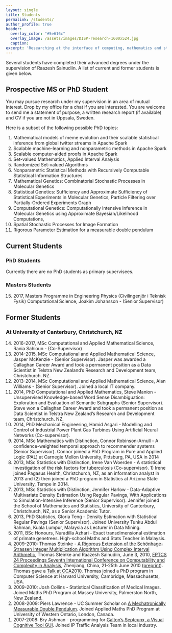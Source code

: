```yaml
---
layout: single
title: Students
permalink: /students/
author_profile: true
header:
  overlay_color: "#5e616c"
  overlay_image: /assets/images/DISP-research-1600x524.jpg
  caption: 
excerpt: 'Researching at the interface of computing, mathematics and statistics.<br /><br /><br />'
---
```


Several students have completed their advanced degrees under the supervision of Raazesh Sainudiin. 
A list of current and former students is given below.


Prospective MS or PhD Student
------------------------------

You may pursue research under my supervision in an area of mutual
interest. Drop by my office for a chat if you are interested. You are
welcome to send me a statement of purpose, a written research report (if
available) and CV if you are not in Uppsala, Sweden.

Here is a subset of the following possible PhD topics:

1. Mathematical models of meme evolution and their scalable statistical
    inference from global twitter streams in Apache Spark
2. Scalable machine-learning and nonparametric methods in Apache Spark
3. Scalable computer-aided proofs in Apache Spark
4. Set-valued Mathematics, Applied Interval Analysis
5. Randomized Set-valued Algorithms
6. Nonparametric Statistical Methods with Recursively Computable
   Statistical Information Structures
7. Mathematical Genetics: Combinatorial Stochastic Processes in
    Molecular Genetics
8. Statistical Genetics: Sufficiency and Approximate Sufficiency of
   Statistical Experiments in Molecular Genetics, Particle Filtering
   over Partially-Ordered Experiments Graph
9. Computational Genetics: Computationally Intensive Inference in
   Molecular Genetics using Approximate Bayesian/Likelihood
   Computations,
10. Spatial Stochastic Processes for Image Formation
11. Rigorous Parameter Estimation for a measurable double pendulum


Current Students
----------------

### PhD Students

Currently there are no PhD students as primary supervisees.

### Masters Students

<ol reversed="" start="15">
<li>2017, Masters Programme in Engineering Physics (Civilingenjör i Teknisk Fysik) Computational Science, Joakim Johansson - (Senior Supervisor)</li>
</ol>


Former Students 
---------------

### At University of Canterbury, Christchurch, NZ

<ol reversed="">
  <li>2016-2017, MSc Computational and Applied Mathematical Science, Rania
    Sahioun - (Co-Supervisor)</li>
  <li>2014-2015, MSc Computational and Applied Mathematical Science,
    Jasper McKenzie - (Senior Supervisor). Jasper was awarded a
    Callaghan Career Award and took a permanent position as a Data
    Scientist in Telstra New Zealand’s Research and Development
    team, Christchurch. NZ.</li>
  <li>2013-2014, MSc Computational and Applied Mathematical Science, Alan
    Williams - (Senior Supervisor). Joined a local IT company.</li>
  <li>2014, PhD Computational and Applied Mathematics, Steve Manion - 
    Unsupervised Knowledge-based Word
    Sense Disambiguation: Exploration and Evaluation of Semantic
    Subgraphs (Senior Supervisor). Steve won a Callaghan Career Award
    and took a permanent position as Data Scientist in Telstra New Zealand’s
    Research and Development team, Christchurch. NZ.</li>
  <li>2014, PhD Mechanical Engineering, Hamid Asgari - Modelling and
    Control of Industrial Power Plant Gas Turbines Using Artificial
    Neural Networks (Co-supervisor).</li>
  <li>2014, MSc Mathematics with Distinction, Connor Robinson-Arnull - A
    confidence-weighted temporal approach to recommender systems
    (Senior Supervisor). Connor joined a PhD Program in Pure and Applied
    Logic (PAL) at Carnegie Mellon University, Pittsburg, PA, USA in
    2014</li>
  <li>2013, MSc Statistics with Distinction, Irene Van Woerden - A
    statistical investigation of the risk factors for
    tuberculosis (Co-supervisor). 1) Irene joined Pagasus Health,
    Christchurch, NZ, as an information analyst in 2013 and (2) then
    joined a PhD program in Statistics at Arizona State University,
    Tempe in 2014.</li>
  <li>2013, MSc Statistics with Distinction, Jennifer Harlow -
    Data-Adaptive Multivariate Density Estimation Using Regular Pavings,
    With Applications to Simulation-Intensive Inference
    (Senior Supervisor). Jennifer joined the School of Mathematics and
    Statistics, University of Canterbury, Christchurch, NZ, as a Senior
    Academic Tutor.</li>
  <li>2013, PhD Statistics, Gloria Teng - Density Estimation with
    Statistical Regular Pavings (Senior Supervisor). Joined University
    Tunku Abdul Rahman, Kuala Lumpur, Malaysia as Lecturer in
    Data Mining.</li>
  <li>2011, BSc Honours, Nuradilla Azhari - Exact transdimensional
    estimation of primate genetrees. High-school Maths and Stats Teacher
    in Malaysis.</li>
  <li>2009-2010: Thomas Steinke - <a href="http://arxiv.org/abs/1006.0405v1">A Rigorous Extension of the
Schönhage-Strassen Integer Multiplication Algorithm Using Complex
Interval Arithmetic</a>,
Thomas Steinke and Raazesh Sainudiin, June 3, 2010, <a href="http://arxiv.org/html/1006.0551">EPTCS 24 Proceedings Seventh International Conference on Computability and Complexity in Analysis</a>,
Zhenjiang, China, 21-25th June 2010
(<a href="http://lamastex.org/preprints/ComplexIntMulCCA2010.pdf">preprint</a>).
Thomas gave a <a href="http://lamastex.org/talks/SteinkeSainudiinCCA2010Slides.pdf">Talk at CCA2010</a>.
Thomas joined a PhD program in Computer Science at Harvard
University, Cambridge, Massachusetts, USA.</li>
  <li>2009-2010: Josh Collins - Statistical Classification of
Medical Images. Joined Maths PhD Program at Massey University,
Palmerston North, New Zealand.</li>
  <li>2008-2009: Piers Lawrence - UC Summer Scholar on <a href="http://lamastex.org/lmse/double-pendulum/">A Mechatronically Measurable Double Pendulum</a>. Joined Applied
Maths PhD Program at University of Western Ontario, London, Canada.</li>
  <li>2007-2008: Bry Ashman - programming for <a href="http://lamastex.org/lmse/quinseptcunx/">Galton’s Septcunx, a Visual Cognitive Tool GUI</a>. Joined
IP Traffic Analysis Team in local industry.</li>
</ol>

